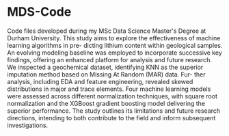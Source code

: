 # MDS-Code
Code files developed during my MSc Data Science Master's Degree at Durham University.
This study aims to explore the effectiveness of machine learning algorithms in pre-
dicting lithium content within geological samples. An evolving modeling baseline was
employed to incorporate successive key findings, offering an enhanced platform for
analysis and future research. We inspected a geochemical dataset, identifying KNN
as the superior imputation method based on Missing At Random (MAR) data. Fur-
ther analysis, including EDA and feature engineering, revealed skewed distributions
in major and trace elements. Four machine learning models were assessed across
different normalization techniques, with square root normalization and the XGBoost
gradient boosting model delivering the superior performance. The study outlines its
limitations and future research directions, intending to both contribute to the field
and inform subsequent investigations.
